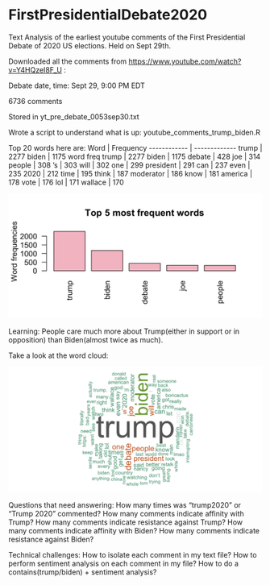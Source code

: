 # FirstPresidentialDebate2020
Text Analysis of the earliest youtube comments of the First Presidential Debate of 2020 US elections. Held on Sept 29th.


Downloaded all the comments from https://www.youtube.com/watch?v=Y4HQzeI8F_U : 

Debate date, time: Sept 29, 9:00 PM EDT

6736 comments

Stored in yt_pre_debate_0053sep30.txt

Wrote a script to understand what is up: youtube_comments_trump_biden.R

Top 20 words here are: 
Word | Frequency
------------ | -------------
trump | 2277
biden | 1175
               word freq
trump | 2277
biden | 1175
debate | 428
joe | 314
people | 308
’s | 303
will | 302
one | 299
president | 291
can | 237
even | 235
2020 | 212
time | 195
think | 187
moderator | 186
know | 181
america | 178
vote | 176
lol | 171
wallace | 170

![GitHub Logo](/images/mostfrequsedwords.png)



Learning: People care much more about Trump(either in support or in opposition) than Biden(almost twice as much). 


Take a look at the word cloud:

![GitHub Logo](/images/trump_biden_wordcloud.png)



Questions that need answering:
How many times was “trump2020” or “Trump 2020” commented? 
How many comments indicate affinity with Trump?
How many comments indicate resistance against Trump?
How many comments indicate affinity with Biden?
How many comments indicate resistance against Biden?



Technical challenges:
How to isolate each comment in my text file?
How to perform sentiment analysis on each comment in my file?
How to do a contains(trump/biden) + sentiment analysis?
